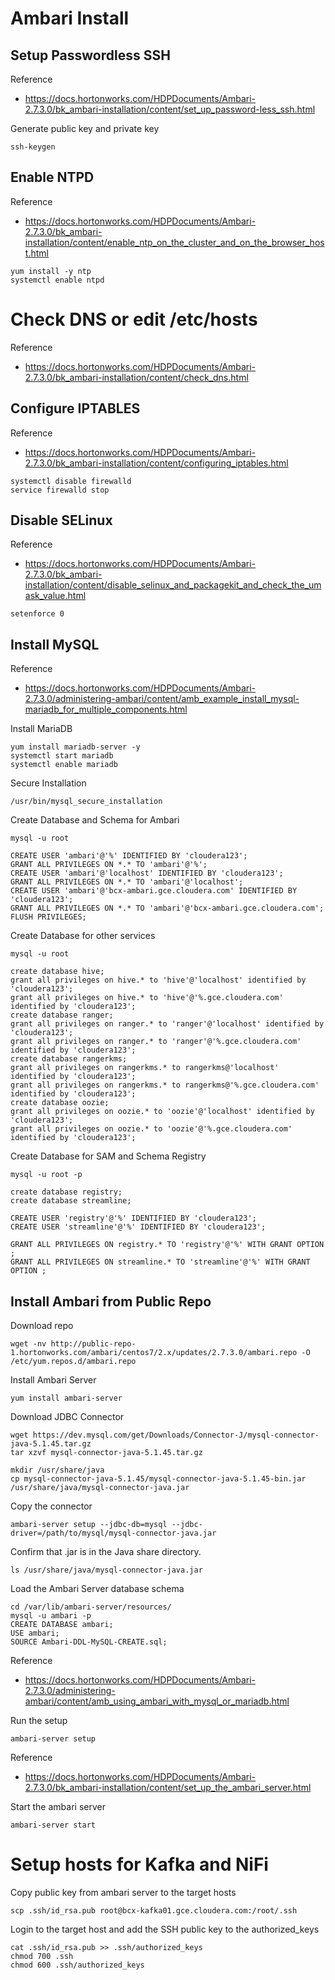 # Ambari Install

## Setup Passwordless SSH
Reference
- https://docs.hortonworks.com/HDPDocuments/Ambari-2.7.3.0/bk_ambari-installation/content/set_up_password-less_ssh.html

Generate public key and private key
```
ssh-keygen
```

## Enable NTPD
Reference
- https://docs.hortonworks.com/HDPDocuments/Ambari-2.7.3.0/bk_ambari-installation/content/enable_ntp_on_the_cluster_and_on_the_browser_host.html
```
yum install -y ntp
systemctl enable ntpd
```

# Check DNS or edit /etc/hosts
Reference
- https://docs.hortonworks.com/HDPDocuments/Ambari-2.7.3.0/bk_ambari-installation/content/check_dns.html

## Configure IPTABLES
Reference
- https://docs.hortonworks.com/HDPDocuments/Ambari-2.7.3.0/bk_ambari-installation/content/configuring_iptables.html
```
systemctl disable firewalld
service firewalld stop
```

## Disable SELinux
Reference
- https://docs.hortonworks.com/HDPDocuments/Ambari-2.7.3.0/bk_ambari-installation/content/disable_selinux_and_packagekit_and_check_the_umask_value.html
```
setenforce 0
```

## Install MySQL
Reference
- https://docs.hortonworks.com/HDPDocuments/Ambari-2.7.3.0/administering-ambari/content/amb_example_install_mysql-mariadb_for_multiple_components.html

Install MariaDB
```
yum install mariadb-server -y
systemctl start mariadb
systemctl enable mariadb
```

Secure Installation
```
/usr/bin/mysql_secure_installation
```

Create Database and Schema for Ambari
```
mysql -u root

CREATE USER 'ambari'@'%' IDENTIFIED BY 'cloudera123';
GRANT ALL PRIVILEGES ON *.* TO 'ambari'@'%';
CREATE USER 'ambari'@'localhost' IDENTIFIED BY 'cloudera123';
GRANT ALL PRIVILEGES ON *.* TO 'ambari'@'localhost';
CREATE USER 'ambari'@'bcx-ambari.gce.cloudera.com' IDENTIFIED BY 'cloudera123';
GRANT ALL PRIVILEGES ON *.* TO 'ambari'@'bcx-ambari.gce.cloudera.com';
FLUSH PRIVILEGES;
```

Create Database for other services
```
mysql -u root

create database hive;
grant all privileges on hive.* to 'hive'@'localhost' identified by 'cloudera123';
grant all privileges on hive.* to 'hive'@'%.gce.cloudera.com' identified by 'cloudera123';
create database ranger;
grant all privileges on ranger.* to 'ranger'@'localhost' identified by 'cloudera123';
grant all privileges on ranger.* to 'ranger'@'%.gce.cloudera.com' identified by 'cloudera123';
create database rangerkms;
grant all privileges on rangerkms.* to rangerkms@'localhost' identified by 'cloudera123';
grant all privileges on rangerkms.* to rangerkms@'%.gce.cloudera.com' identified by 'cloudera123';
create database oozie;
grant all privileges on oozie.* to 'oozie'@'localhost' identified by 'cloudera123';
grant all privileges on oozie.* to 'oozie'@'%.gce.cloudera.com' identified by 'cloudera123';
```

Create Database for SAM and Schema Registry
```
mysql -u root -p

create database registry;
create database streamline;

CREATE USER 'registry'@'%' IDENTIFIED BY 'cloudera123';
CREATE USER 'streamline'@'%' IDENTIFIED BY 'cloudera123';

GRANT ALL PRIVILEGES ON registry.* TO 'registry'@'%' WITH GRANT OPTION ;
GRANT ALL PRIVILEGES ON streamline.* TO 'streamline'@'%' WITH GRANT OPTION ;
```

## Install Ambari from Public Repo

Download repo
```
wget -nv http://public-repo-1.hortonworks.com/ambari/centos7/2.x/updates/2.7.3.0/ambari.repo -O /etc/yum.repos.d/ambari.repo
```

Install Ambari Server
```
yum install ambari-server
```

Download JDBC Connector
```
wget https://dev.mysql.com/get/Downloads/Connector-J/mysql-connector-java-5.1.45.tar.gz
tar xzvf mysql-connector-java-5.1.45.tar.gz

mkdir /usr/share/java
cp mysql-connector-java-5.1.45/mysql-connector-java-5.1.45-bin.jar /usr/share/java/mysql-connector-java.jar
```

Copy the connector
```
ambari-server setup --jdbc-db=mysql --jdbc-driver=/path/to/mysql/mysql-connector-java.jar
```

Confirm that .jar is in the Java share directory.
```
ls /usr/share/java/mysql-connector-java.jar
```

Load the Ambari Server database schema
```
cd /var/lib/ambari-server/resources/
mysql -u ambari -p
CREATE DATABASE ambari;
USE ambari;
SOURCE Ambari-DDL-MySQL-CREATE.sql;
```

Reference
- https://docs.hortonworks.com/HDPDocuments/Ambari-2.7.3.0/administering-ambari/content/amb_using_ambari_with_mysql_or_mariadb.html

Run the setup
```
ambari-server setup
```
Reference
- https://docs.hortonworks.com/HDPDocuments/Ambari-2.7.3.0/bk_ambari-installation/content/set_up_the_ambari_server.html

Start the ambari server
```
ambari-server start
```

# Setup hosts for Kafka and NiFi

Copy public key from ambari server to the target hosts
```
scp .ssh/id_rsa.pub root@bcx-kafka01.gce.cloudera.com:/root/.ssh
```

Login to the target host and add the SSH public key to the authorized_keys
```
cat .ssh/id_rsa.pub >> .ssh/authorized_keys
chmod 700 .ssh
chmod 600 .ssh/authorized_keys
```


